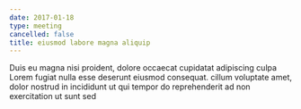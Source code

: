 ```yaml
---
date: 2017-01-18
type: meeting
cancelled: false
title: eiusmod labore magna aliquip
---
```

Duis eu magna nisi proident, dolore occaecat cupidatat adipiscing culpa Lorem fugiat nulla esse deserunt eiusmod consequat. cillum voluptate amet, dolor nostrud in incididunt ut qui tempor do reprehenderit ad non exercitation ut sunt sed